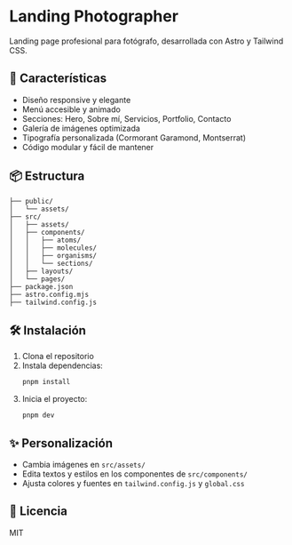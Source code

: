 
# Landing Photographer

Landing page profesional para fotógrafo, desarrollada con Astro y Tailwind CSS.

## 🚀 Características
- Diseño responsive y elegante
- Menú accesible y animado
- Secciones: Hero, Sobre mí, Servicios, Portfolio, Contacto
- Galería de imágenes optimizada
- Tipografía personalizada (Cormorant Garamond, Montserrat)
- Código modular y fácil de mantener

## 📦 Estructura
```
├── public/
│   └── assets/
├── src/
│   ├── assets/
│   ├── components/
│   │   ├── atoms/
│   │   ├── molecules/
│   │   ├── organisms/
│   │   └── sections/
│   ├── layouts/
│   └── pages/
├── package.json
├── astro.config.mjs
├── tailwind.config.js
```

## 🛠️ Instalación
1. Clona el repositorio
2. Instala dependencias:
	```sh
	pnpm install
	```
3. Inicia el proyecto:
	```sh
	pnpm dev
	```

## ✨ Personalización
- Cambia imágenes en `src/assets/`
- Edita textos y estilos en los componentes de `src/components/`
- Ajusta colores y fuentes en `tailwind.config.js` y `global.css`

## 📄 Licencia
MIT
